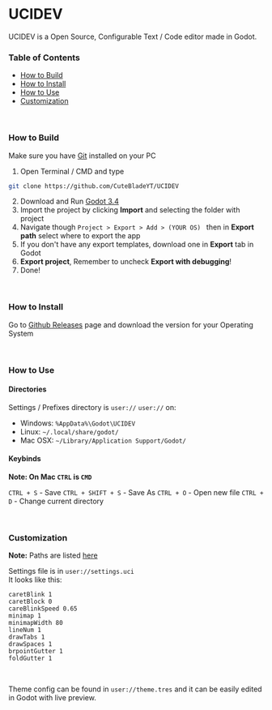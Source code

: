 # UCIDEV

UCIDEV is a Open Source, Configurable Text / Code editor made in Godot.

### Table of Contents
- [How to Build](#how-to-build)
- [How to Install](#how-to-install)
- [How to Use](#how-to-use)
- [Customization](#customization)

<br>

### How to Build
Make sure you have [Git](https://git-scm.com/downloads) installed on your PC
1. Open Terminal / CMD and type
```bash
git clone https://github.com/CuteBladeYT/UCIDEV
```
2. Download and Run [Godot 3.4](https://github.com/godotengine/godot/releases/tag/3.4-stable)
3. Import the project by clicking **Import** and selecting the folder with project
4. Navigate though `Project > Export > Add > (YOUR OS) ` then in **Export path** select where to export the app
5. If you don't have any export templates, download one in **Export** tab in Godot
6. **Export project**, Remember to uncheck **Export with debugging**!
7. Done!

<br>

### How to Install
Go to [Github Releases](https://github.com/CuteBladeYT/UCIDEV/releases) page and download the version for your Operating System

<br>

### How to Use

#### Directories
Settings / Prefixes directory is `user://`
`user://` on:
- Windows: `%AppData%\Godot\UCIDEV`
- Linux: `~/.local/share/godot/`
- Mac OSX: `~/Library/Application Support/Godot/`

#### Keybinds

**Note: On Mac `CTRL` is `CMD`**

`CTRL + S` - Save
`CTRL + SHIFT + S` - Save As
`CTRL + O` - Open new file
`CTRL + D` - Change current directory

<br>

### Customization
**Note:** Paths are listed [here](#how-to-use)

Settings file is in `user://settings.uci`<br>
It looks like this:
```
caretBlink 1
caretBlock 0
careBlinkSpeed 0.65
minimap 1
minimapWidth 80
lineNum 1
drawTabs 1
drawSpaces 1
brpointGutter 1
foldGutter 1
```

<br>

Theme config can be found in `user://theme.tres` and it can be easily edited in Godot with live preview.
